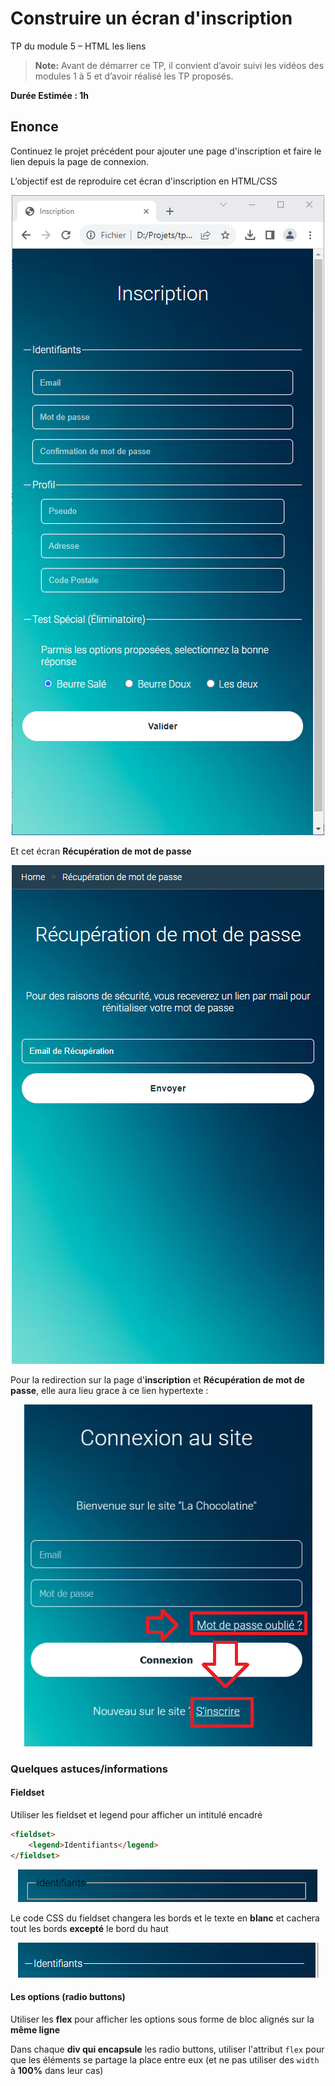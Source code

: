 # Construire un écran d'inscription

TP du module 5 – HTML les liens

> **Note:** Avant de démarrer ce TP, il convient d’avoir suivi les vidéos des modules 1 à 5 et d’avoir réalisé les TP proposés.

**Durée Estimée : 1h**

## Enonce

Continuez le projet précédent pour ajouter une page d'inscription et faire le lien depuis la page de connexion.

L’objectif est de reproduire cet écran d'inscription en HTML/CSS

<p align="center">
  <img src="screenshot_01.png" alt="Screenshot">
</p>

Et cet écran **Récupération de mot de passe**

<p align="center">
  <img src="screenshot_06.png" alt="Screenshot">
</p>


Pour la redirection sur la page d'**inscription** et **Récupération de mot de passe**, elle aura lieu grace à ce lien hypertexte :

<p align="center">
  <img src="screenshot_02.png" alt="Screenshot">
</p>

### Quelques astuces/informations 


#### Fieldset
Utiliser les fieldset et legend pour afficher un intitulé encadré


```html
<fieldset>
    <legend>Identifiants</legend>
</fieldset>
```

<p align="center">
  <img src="screenshot_03.png" alt="Screenshot">
</p>


Le code CSS du fieldset changera les bords et le texte en **blanc** et cachera tout les bords **excepté** le bord du haut

<p align="center">
  <img src="screenshot_04.png" alt="Screenshot">
</p>


#### Les options (radio buttons)

Utiliser les **flex** pour afficher les options sous forme de bloc alignés sur la **même ligne**

Dans chaque **div qui encapsule** les radio buttons, utiliser l'attribut `flex` pour que les éléments se partage la place entre eux (et ne pas utiliser des `width` à **100%** dans leur cas)
